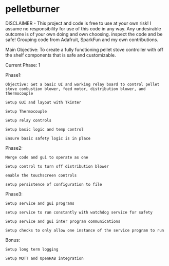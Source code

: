 # pelletburner

DISCLAIMER - This project and code is free to use at your own risk! I assume no responsibility for use of this code in any way.
Any undesirable outcome is of your own doing and own choosing. inspect the code and be safe!
Grouping code from Adafruit, SparkFun and my own contributions.

Main Objective: To create a fully functioning pellet stove controller with off the shelf components that is safe and customizable.


Current Phase: 1


Phase1: 
    
    Objective: Get a basic UI and working relay board to control pellet stove combustion blower, feed motor, distribution blower, and thermocouple
    
    Setup GUI and layout with Tkinter
    
    Setup Thermocouple
    
    Setup relay controls
    
    Setup basic logic and temp control
    
    Ensure basic safety logic is in place

Phase2:
    
    Merge code and gui to operate as one
    
    Setup control to turn off distribution blower
    
    enable the touchscreen controls
    
    setup persistence of configuration to file

Phase3:
    
    Setup service and gui programs
    
    setup service to run constantly with watchdog service for safety
    
    Setup service and gui inter program communications
    
    Setup checks to only allow one instance of the service program to run

Bonus:
   
    Setup long term logging
   
    Setup MQTT and OpenHAB integration
    

